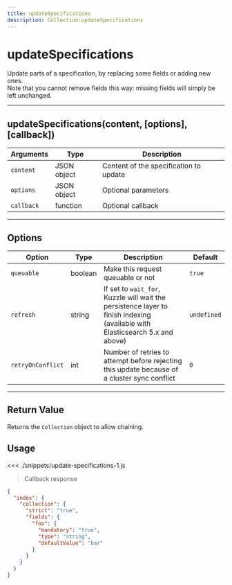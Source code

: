 ```yaml
---
title: updateSpecifications
description: Collection:updateSpecifications
---
```


# updateSpecifications

Update parts of a specification, by replacing some fields or adding new ones.  
Note that you cannot remove fields this way: missing fields will simply be left unchanged.

---

## updateSpecifications(content, [options], [callback])

| Arguments  | Type        | Description                            |
| ---------- | ----------- | -------------------------------------- |
| `content`  | JSON object | Content of the specification to update |
| `options`  | JSON object | Optional parameters                    |
| `callback` | function    | Optional callback                      |

---

## Options

| Option            | Type    | Description                                                                                                                  | Default     |
| ----------------- | ------- | ---------------------------------------------------------------------------------------------------------------------------- | ----------- |
| `queuable`        | boolean | Make this request queuable or not                                                                                            | `true`      |
| `refresh`         | string  | If set to `wait_for`, Kuzzle will wait the persistence layer to finish indexing (available with Elasticsearch 5.x and above) | `undefined` |
| `retryOnConflict` | int     | Number of retries to attempt before rejecting this update because of a cluster sync conflict                                 | `0`         |

---

## Return Value

Returns the `Collection` object to allow chaining.

## Usage

<<< ./snippets/update-specifications-1.js

> Callback response

```json
{
  "index": {
    "collection": {
      "strict": "true",
      "fields": {
        "foo": {
          "mandatory": "true",
          "type": "string",
          "defaultValue": "bar"
        }
      }
    }
  }
}
```
